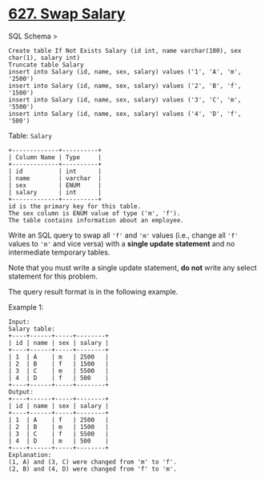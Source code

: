 # [627. Swap Salary](https://leetcode.com/problems/swap-salary/)

SQL Schema >

    Create table If Not Exists Salary (id int, name varchar(100), sex char(1), salary int)
    Truncate table Salary
    insert into Salary (id, name, sex, salary) values ('1', 'A', 'm', '2500')
    insert into Salary (id, name, sex, salary) values ('2', 'B', 'f', '1500')
    insert into Salary (id, name, sex, salary) values ('3', 'C', 'm', '5500')
    insert into Salary (id, name, sex, salary) values ('4', 'D', 'f', '500')

Table: `Salary`

    +-------------+----------+
    | Column Name | Type     |
    +-------------+----------+
    | id          | int      |
    | name        | varchar  |
    | sex         | ENUM     |
    | salary      | int      |
    +-------------+----------+
    id is the primary key for this table.
    The sex column is ENUM value of type ('m', 'f').
    The table contains information about an employee.

Write an SQL query to swap all `'f'` and `'m'` values (i.e., change all `'f'` values to `'m'` and vice versa) with a **single update statement** and no intermediate temporary tables.

Note that you must write a single update statement, **do not** write any select statement for this problem.

The query result format is in the following example.

Example 1:

    Input:
    Salary table:
    +----+------+-----+--------+
    | id | name | sex | salary |
    +----+------+-----+--------+
    | 1  | A    | m   | 2500   |
    | 2  | B    | f   | 1500   |
    | 3  | C    | m   | 5500   |
    | 4  | D    | f   | 500    |
    +----+------+-----+--------+
    Output:
    +----+------+-----+--------+
    | id | name | sex | salary |
    +----+------+-----+--------+
    | 1  | A    | f   | 2500   |
    | 2  | B    | m   | 1500   |
    | 3  | C    | f   | 5500   |
    | 4  | D    | m   | 500    |
    +----+------+-----+--------+
    Explanation:
    (1, A) and (3, C) were changed from 'm' to 'f'.
    (2, B) and (4, D) were changed from 'f' to 'm'.
